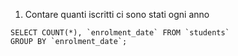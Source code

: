 1. Contare quanti iscritti ci sono stati ogni anno

```
SELECT COUNT(*), `enrolment_date` FROM `students`
GROUP BY `enrolment_date`;
```